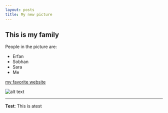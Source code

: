 ```yaml
---
layout: posts
title: My new picture
---
```


## This is my family
People in the picture are:
- Erfan
- Sobhan
- Sara
- Me

[my favorite website](http://www.google.com)





![alt text](../assets/images/family.jpg )

---
**Test**: This is atest
